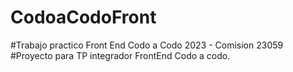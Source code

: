 # CodoaCodoFront
#Trabajo practico Front End Codo a Codo 2023 - Comision 23059
#Proyecto para TP integrador FrontEnd Codo a codo.
